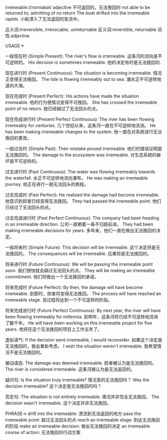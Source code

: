 irremeable:/ɪˈrɛmiəbəl/
adjective
不可返回的，无法挽回的
not able to be returned to; admitting of no return
The boat drifted into the irremeable rapids. 小船漂入了无法返回的急流中。

近义词:irreversible, irrevocable, unreturnable
反义词:reversible, returnable
词性:adjective


USAGE->

一般现在时 (Simple Present):
The river's flow is irremeable. 这条河的流向是不可逆转的。
His decision is sometimes irremeable. 他的决定有时是无法挽回的.


现在进行时 (Present Continuous):
The situation is becoming irremeable.  情况正变得无法挽回。
The tide is flowing irremeably out to sea. 潮水正不可逆转地退向大海。


现在完成时 (Present Perfect):
His actions have made the situation irremeable. 他的行为使情况变得不可挽回。
She has crossed the irremeable point of no return. 她已经越过了无法回头的点。


现在完成进行时 (Present Perfect Continuous):
The river has been flowing irremeably for centuries.  几个世纪以来，这条河一直在不可逆转地流淌。
He has been making irremeable changes to the system. 他一直在对系统进行无法挽回的更改。


一般过去时 (Simple Past):
Their mistake proved irremeable.  他们的错误证明是无法挽回的。
The damage to the ecosystem was irremeable.  对生态系统的破坏是不可逆转的。


过去进行时 (Past Continuous):
The water was flowing irremeably towards the waterfall. 水正不可逆转地流向瀑布。
He was making an irremeable journey. 他正在进行一趟无法回头的旅程。


过去完成时 (Past Perfect):
He realized the damage had become irremeable. 他意识到损害已经变得无法挽回。
They had passed the irremeable point. 他们已经过了无法回头的点。


过去完成进行时 (Past Perfect Continuous):
The company had been heading in an irremeable direction.  公司一直朝着一条不归路前进。
They had been making irremeable decisions for years. 多年来，他们一直在做出无法挽回的决定。


一般将来时 (Simple Future):
This decision will be irremeable. 这个决定将是无法挽回的。
The consequences will be irremeable. 后果将是无法挽回的。


将来进行时 (Future Continuous):
We will be passing the irremeable point soon. 我们很快就会越过无法回头的点。
They will be making an irremeable commitment. 他们将做出一个无法挽回的承诺。


将来完成时 (Future Perfect):
By then, the damage will have become irremeable. 到那时，损害将变得无法挽回。
The process will have reached an irremeable stage.  该过程将达到一个不可逆转的阶段。


将来完成进行时 (Future Perfect Continuous):
By next year, the river will have been flowing irremeably for millennia. 到明年，这条河将已经不可逆转地流淌了数千年。
He will have been working on this irremeable project for five years.  他将在这个无法挽回的项目上工作五年了。


虚拟语气:
If the decision were irremeable, I would reconsider. 如果这个决定是无法挽回的，我会重新考虑。
I wish the situation weren't irremeable. 我希望情况不是无法挽回的。


被动语态:
The damage was deemed irremeable. 损害被认为是无法挽回的。
The river is considered irremeable. 这条河被认为是无法返回的。


疑问句:
Is the situation truly irremeable? 情况真的无法挽回吗？
Was the decision irremeable?  这个决定是无法挽回的吗？


否定句:
The situation is not entirely irremeable. 情况并非完全无法挽回。
The decision wasn't irremeable. 这个决定并非无法挽回。



PHRASE->
drift into the irremeable: 漂流到无法返回的地方
pass the irremeable point: 超过无法回头的点
reach an irremeable stage: 到达无法挽回的阶段
make an irremeable decision: 做出无法挽回的决定
an irremeable course of action: 无法挽回的行动方案
